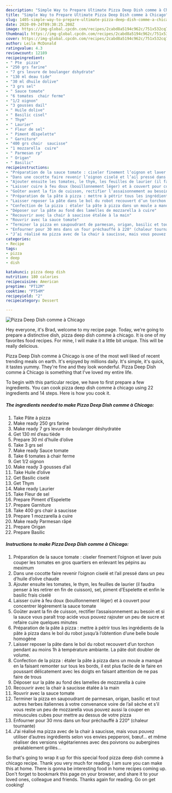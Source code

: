 ```yaml
---
description: "Simple Way to Prepare Ultimate Pizza Deep Dish comme à Chicago"
title: "Simple Way to Prepare Ultimate Pizza Deep Dish comme à Chicago"
slug: 1405-simple-way-to-prepare-ultimate-pizza-deep-dish-comme-a-chicago
date: 2020-09-24T09:30:25.208Z
image: https://img-global.cpcdn.com/recipes/2cabd8a5194c962c/751x532cq70/pizza-deep-dish-comme-a-chicago-photo-principale-de-la-recette.jpg
thumbnail: https://img-global.cpcdn.com/recipes/2cabd8a5194c962c/751x532cq70/pizza-deep-dish-comme-a-chicago-photo-principale-de-la-recette.jpg
cover: https://img-global.cpcdn.com/recipes/2cabd8a5194c962c/751x532cq70/pizza-deep-dish-comme-a-chicago-photo-principale-de-la-recette.jpg
author: Leila McDonald
ratingvalue: 4.3
reviewcount: 12189
recipeingredient:
- " Pte  pizza"
- "250 grs farine"
- "7 grs levure de boulanger dshydrate"
- "130 ml deau tide"
- "30 ml dhuile dolive"
- "3 grs sel"
- " Sauce tomate"
- "6 tomates  chair ferme"
- "1/2 oignon"
- "3 gousses dail"
- " Huile dolive"
- " Basilic cisel"
- " Thym"
- " Laurier"
- " Fleur de sel"
- " Piment dEspelette"
- " Garniture"
- "400 grs chair  saucisse"
- "1 mozzarella  cuire"
- " Parmesan rp"
- " Origan"
- " Basilic"
recipeinstructions:
- "Préparation de la sauce tomate : ciseler finement l’oignon et laver puis couper les tomates en gros quartiers en enlevant les pépins au meximum"
- "Dans une cocotte faire revenir l’oignon ciselé et l’ail pressé dans un peu d’huile d’olive chaude"
- "Ajouter ensuite les tomates, le thym, les feuilles de laurier (il faudra penser à les retirer en fin de cuisson), sel, piment d’Espelette et enfin le basilic frais ciselé"
- "Laisser cuire à feu doux (bouillonnement léger) et à couvert pour concentrer légèrement la sauce tomate"
- "Goûter avant la fin de cuisson, rectifier l’assaisonnement au besoin et si la sauce vous paraît trop acide vous pouvez rajouter un peu de sucre et refaire cuire quelques minutes"
- "Préparation de la pâte à pizza : mettre à pétrir tous les ingrédients de la pâte à pizza dans le bol du robot jusqu’à l’obtention d’une belle boule homogène"
- "Laisser reposer la pâte dans le bol du robot recouvert d’un torchon pendant au moins 1h à température ambiante. La pâte doit doubler de volume."
- "Confection de la pizza : étaler la pâte à pizza dans un moule a manqué en la faisant remonter sur tous les bords, il est plus facile de le faire en poussant délicatement avec les doigts en faisant attention de ne pas faire de trous"
- "Déposer sur la pâte au fond des lamelles de mozzarella à cuire"
- "Recouvrir avec la chair à saucisse étalée à la main"
- "Rouvrir avec la sauce tomate"
- "Terminer la pizza en saupoudrant de parmesan, origan, basilic et tout autres herbes italiennes à votre convenance voire de l’ail sèche et s’il vous reste un peu de mozzarella vous pouvez aussi la couper en minuscules cubes pour mettre au dessus de votre pizza"
- "Enfourner pour 30 mns dans un four préchauffé à 220° (chaleur tournante)"
- "J’ai réalisé ma pizza avec de la chair à saucisse, mais vous pouvez utiliser d’autres ingrédients selon vos envies pepperoni, bœuf... et même réaliser des versions végétariennes avec des poivrons ou aubergines préalablement grillés..."
categories:
- Recipe
tags:
- pizza
- deep
- dish

katakunci: pizza deep dish 
nutrition: 180 calories
recipecuisine: American
preptime: "PT12M"
cooktime: "PT54M"
recipeyield: "2"
recipecategory: Dessert

---
```



![Pizza Deep Dish comme à Chicago](https://img-global.cpcdn.com/recipes/2cabd8a5194c962c/751x532cq70/pizza-deep-dish-comme-a-chicago-photo-principale-de-la-recette.jpg)

Hey everyone, it's Brad, welcome to my recipe page. Today, we're going to prepare a distinctive dish, pizza deep dish comme à chicago. It is one of my favorites food recipes. For mine, I will make it a little bit unique. This will be really delicious.

Pizza Deep Dish comme à Chicago is one of the most well liked of recent trending meals on earth. It's enjoyed by millions daily. It's simple, it's quick, it tastes yummy. They're fine and they look wonderful. Pizza Deep Dish comme à Chicago is something that I've loved my entire life.




To begin with this particular recipe, we have to first prepare a few ingredients. You can cook pizza deep dish comme à chicago using 22 ingredients and 14 steps. Here is how you cook it.

<!--inarticleads1-->

##### The ingredients needed to make Pizza Deep Dish comme à Chicago:

1. Take  Pâte à pizza
1. Make ready 250 grs farine
1. Make ready 7 grs levure de boulanger déshydratée
1. Get 130 ml d’eau tiède
1. Prepare 30 ml d’huile d’olive
1. Take 3 grs sel
1. Make ready  Sauce tomate
1. Take 6 tomates à chair ferme
1. Get 1/2 oignon
1. Make ready 3 gousses d’ail
1. Take  Huile d’olive
1. Get  Basilic ciselé
1. Get  Thym
1. Make ready  Laurier
1. Take  Fleur de sel
1. Prepare  Piment d’Espelette
1. Prepare  Garniture
1. Take 400 grs chair à saucisse
1. Prepare 1 mozzarella à cuire
1. Make ready  Parmesan râpé
1. Prepare  Origan
1. Prepare  Basilic




<!--inarticleads2-->

##### Instructions to make Pizza Deep Dish comme à Chicago:

1. Préparation de la sauce tomate : ciseler finement l’oignon et laver puis couper les tomates en gros quartiers en enlevant les pépins au meximum
1. Dans une cocotte faire revenir l’oignon ciselé et l’ail pressé dans un peu d’huile d’olive chaude
1. Ajouter ensuite les tomates, le thym, les feuilles de laurier (il faudra penser à les retirer en fin de cuisson), sel, piment d’Espelette et enfin le basilic frais ciselé
1. Laisser cuire à feu doux (bouillonnement léger) et à couvert pour concentrer légèrement la sauce tomate
1. Goûter avant la fin de cuisson, rectifier l’assaisonnement au besoin et si la sauce vous paraît trop acide vous pouvez rajouter un peu de sucre et refaire cuire quelques minutes
1. Préparation de la pâte à pizza : mettre à pétrir tous les ingrédients de la pâte à pizza dans le bol du robot jusqu’à l’obtention d’une belle boule homogène
1. Laisser reposer la pâte dans le bol du robot recouvert d’un torchon pendant au moins 1h à température ambiante. La pâte doit doubler de volume.
1. Confection de la pizza : étaler la pâte à pizza dans un moule a manqué en la faisant remonter sur tous les bords, il est plus facile de le faire en poussant délicatement avec les doigts en faisant attention de ne pas faire de trous
1. Déposer sur la pâte au fond des lamelles de mozzarella à cuire
1. Recouvrir avec la chair à saucisse étalée à la main
1. Rouvrir avec la sauce tomate
1. Terminer la pizza en saupoudrant de parmesan, origan, basilic et tout autres herbes italiennes à votre convenance voire de l’ail sèche et s’il vous reste un peu de mozzarella vous pouvez aussi la couper en minuscules cubes pour mettre au dessus de votre pizza
1. Enfourner pour 30 mns dans un four préchauffé à 220° (chaleur tournante)
1. J’ai réalisé ma pizza avec de la chair à saucisse, mais vous pouvez utiliser d’autres ingrédients selon vos envies pepperoni, bœuf... et même réaliser des versions végétariennes avec des poivrons ou aubergines préalablement grillés...




So that's going to wrap it up for this special food pizza deep dish comme à chicago recipe. Thank you very much for reading. I am sure you can make this at home. There is gonna be interesting food in home recipes coming up. Don't forget to bookmark this page on your browser, and share it to your loved ones, colleague and friends. Thanks again for reading. Go on get cooking!
